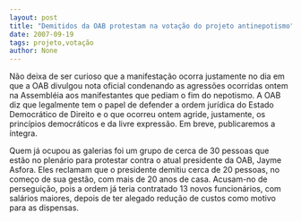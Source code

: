 ```yaml
---
layout: post
title: "Demitidos da OAB protestam na votação do projeto antinepotismo"
date: 2007-09-19
tags: projeto,votação
author: None
---
```


N&atilde;o deixa de ser curioso que a manifesta&ccedil;&atilde;o ocorra justamente no dia em que a OAB divulgou nota oficial condenando as agress&otilde;es ocorridas ontem na Assembl&eacute;ia aos manifestantes que pediam o fim do nepotismo. 
A OAB diz que legalmente tem o papel de defender a ordem jur&iacute;dica do Estado Democr&aacute;tico de Direito e o que ocorreu ontem agride, justamente, os princ&iacute;pios democr&aacute;ticos e da livre express&atilde;o. Em breve, publicaremos a &iacute;ntegra.

Quem j&aacute; ocupou as galerias foi um grupo de cerca de 30 pessoas que est&atilde;o no plen&aacute;rio para protestar contra o atual presidente da OAB, Jayme Asfora.
Eles reclamam que o presidente demitiu cerca de 20 pessoas, no come&ccedil;o de sua gest&atilde;o, com mais de 20 anos de casa. Acusam-no de persegui&ccedil;&atilde;o, pois a ordem j&aacute; teria contratado 13 novos funcion&aacute;rios, com sal&aacute;rios maiores, depois de ter alegado redu&ccedil;&atilde;o de custos como motivo para as dispensas. 